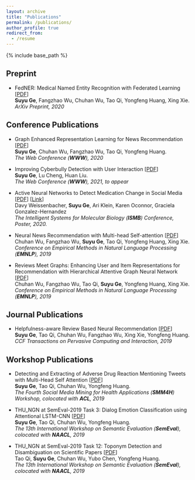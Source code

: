 ```yaml
---
layout: archive
title: "Publications"
permalink: /publications/
author_profile: true
redirect_from:
  - /resume
---
```


{% include base_path %}  
## Preprint

* FedNER: Medical Named Entity Recognition with Federated Learning \[[PDF](https://arxiv.org/pdf/2003.09288.pdf)\]  
**Suyu Ge**, Fangzhao Wu, Chuhan Wu, Tao Qi, Yongfeng Huang, Xing Xie.  
*ArXiv Preprint, 2020*

## Conference Publications

* Graph Enhanced Representation Learning for News Recommendation \[[PDF](https://arxiv.org/pdf/2003.14292.pdf)\]   
**Suyu Ge**, Chuhan Wu, Fangzhao Wu, Tao Qi, Yongfeng Huang.  
*The Web Conference (**WWW**), 2020*

* Improving Cyberbully Detection with User Interaction \[[PDF](https://arxiv.org/pdf/2011.00449.pdf)\]  
**Suyu Ge**, Lu Cheng, Huan Liu.  
*The Web Conference (**WWW**), 2021, to appear*

* Active Neural Networks to Detect Medication Change in Social Media \[[PDF](/files/ISMB_poster.pdf)\] \[[Link](https://www.iscb.org/cms_addon/conferences/ismb2020/posters.php?track=Text%20Mining&session=A#search)\]  
Davy Weissenbacher, **Suyu Ge**, Ari Klein, Karen Oconnor, Graciela Gonzalez-Hernandez  
*The Intelligent Systems for Molecular Biology (**ISMB**) Conference, Poster, 2020.*

* Neural News Recommendation with Multi-head Self-attention \[[PDF](https://www.aclweb.org/anthology/D19-1671.pdf)\]    
Chuhan Wu, Fangzhao Wu, **Suyu Ge**, Tao Qi, Yongfeng Huang, Xing Xie.  
*Conference on Empirical Methods in Natural Language Processing (**EMNLP**), 2019*  

* Reviews Meet Graphs: Enhancing User and Item Representations for Recommendation with Hierarchical Attentive Graph Neural Network \[[PDF](https://www.aclweb.org/anthology/D19-1494.pdf)\]   
Chuhan Wu, Fangzhao Wu, Tao Qi, **Suyu Ge**, Yongfeng Huang, Xing Xie.  
*Conference on Empirical Methods in Natural Language Processing (**EMNLP**), 2019*  

## Journal Publications

* Helpfulness-aware Review Based Neural Recommendation \[[PDF](https://link.springer.com/article/10.1007/s42486-019-00023-0)\]  
**Suyu Ge**, Tao Qi, Chuhan Wu, Fangzhao Wu, Xing Xie, Yongfeng Huang.  
*CCF Transactions on Pervasive Computing and Interaction, 2019*  

## Workshop Publications

* Detecting and Extracting of Adverse Drug Reaction Mentioning Tweets with Multi-Head Self Attention \[[PDF](https://www.aclweb.org/anthology/W19-3214.pdf)\]  
**Suyu Ge**, Tao Qi, Chuhan Wu, Yongfeng Huang.  
*The Fourth Social Media Mining for Health Applications (**SMM4H**) Workshop, colocated with **ACL**, 2019*  

* THU_NGN at SemEval-2019 Task 3: Dialog Emotion Classification using Attentional LSTM-CNN \[[PDF](https://www.aclweb.org/anthology/S19-2059.pdf)\]  
**Suyu Ge**, Tao Qi, Chuhan Wu, Yongfeng Huang.  
*The 13th International Workshop on Semantic Evaluation (**SemEval**), colocated with **NAACL**, 2019*  

* THU_NGN at SemEval-2019 Task 12: Toponym Detection and Disambiguation on Scientific Papers \[[PDF](https://www.aclweb.org/anthology/S19-2229.pdf)\]  
Tao Qi, **Suyu Ge**, Chuhan Wu, Yubo Chen, Yongfeng Huang.  
*The 13th International Workshop on Semantic Evaluation (**SemEval**), colocated with **NAACL**, 2019*  
